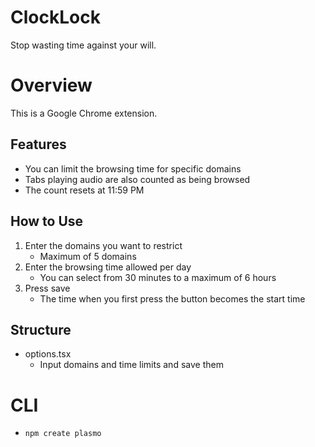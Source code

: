 # ClockLock

Stop wasting time against your will.

# Overview

This is a Google Chrome extension.

## Features

- You can limit the browsing time for specific domains
- Tabs playing audio are also counted as being browsed
- The count resets at 11:59 PM

## How to Use

1. Enter the domains you want to restrict
    - Maximum of 5 domains
2. Enter the browsing time allowed per day
    - You can select from 30 minutes to a maximum of 6 hours
3. Press save
    - The time when you first press the button becomes the start time

## Structure

- options.tsx
    - Input domains and time limits and save them

# CLI

- `npm create plasmo`
